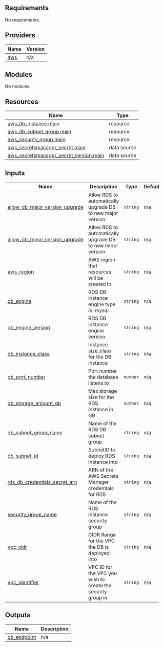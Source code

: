 <!-- BEGIN_TF_DOCS -->
## Requirements

No requirements.

## Providers

| Name | Version |
|------|---------|
| <a name="provider_aws"></a> [aws](#provider\_aws) | n/a |

## Modules

No modules.

## Resources

| Name | Type |
|------|------|
| [aws_db_instance.main](https://registry.terraform.io/providers/hashicorp/aws/latest/docs/resources/db_instance) | resource |
| [aws_db_subnet_group.main](https://registry.terraform.io/providers/hashicorp/aws/latest/docs/resources/db_subnet_group) | resource |
| [aws_security_group.main](https://registry.terraform.io/providers/hashicorp/aws/latest/docs/resources/security_group) | resource |
| [aws_secretsmanager_secret.main](https://registry.terraform.io/providers/hashicorp/aws/latest/docs/data-sources/secretsmanager_secret) | data source |
| [aws_secretsmanager_secret_version.main](https://registry.terraform.io/providers/hashicorp/aws/latest/docs/data-sources/secretsmanager_secret_version) | data source |

## Inputs

| Name | Description | Type | Default | Required |
|------|-------------|------|---------|:--------:|
| <a name="input_allow_db_major_version_upgrade"></a> [allow\_db\_major\_version\_upgrade](#input\_allow\_db\_major\_version\_upgrade) | Allow RDS to automatically upgrade DB to new major version | `string` | n/a | yes |
| <a name="input_allow_db_minor_version_upgrade"></a> [allow\_db\_minor\_version\_upgrade](#input\_allow\_db\_minor\_version\_upgrade) | Allow RDS to automatically upgrade DB to new minor version | `string` | n/a | yes |
| <a name="input_aws_region"></a> [aws\_region](#input\_aws\_region) | AWS region that resources will be created in | `string` | n/a | yes |
| <a name="input_db_engine"></a> [db\_engine](#input\_db\_engine) | RDS DB instance engine type ie: mysql | `string` | n/a | yes |
| <a name="input_db_engine_version"></a> [db\_engine\_version](#input\_db\_engine\_version) | RDS DB instance engine version | `string` | n/a | yes |
| <a name="input_db_instance_class"></a> [db\_instance\_class](#input\_db\_instance\_class) | Instance size\_class for the DB instance | `string` | n/a | yes |
| <a name="input_db_port_number"></a> [db\_port\_number](#input\_db\_port\_number) | Port number the database listens to | `number` | n/a | yes |
| <a name="input_db_storage_amount_gb"></a> [db\_storage\_amount\_gb](#input\_db\_storage\_amount\_gb) | Max storage size for the RDS instance in GB | `number` | n/a | yes |
| <a name="input_db_subnet_group_name"></a> [db\_subnet\_group\_name](#input\_db\_subnet\_group\_name) | Name of the RDS DB subnet group | `string` | n/a | yes |
| <a name="input_db_subnet_id"></a> [db\_subnet\_id](#input\_db\_subnet\_id) | SubnetID to deploy RDS instance into | `string` | n/a | yes |
| <a name="input_rds_db_credentials_secret_arn"></a> [rds\_db\_credentials\_secret\_arn](#input\_rds\_db\_credentials\_secret\_arn) | ARN of the AWS Secrets Manager credentials for RDS | `string` | n/a | yes |
| <a name="input_security_group_name"></a> [security\_group\_name](#input\_security\_group\_name) | Name of the RDS instance security group | `string` | n/a | yes |
| <a name="input_vpc_cidr"></a> [vpc\_cidr](#input\_vpc\_cidr) | CIDR Range for the VPC the DB is deployed into | `string` | n/a | yes |
| <a name="input_vpc_identifier"></a> [vpc\_identifier](#input\_vpc\_identifier) | VPC ID for the VPC you wish to create the security group in | `string` | n/a | yes |

## Outputs

| Name | Description |
|------|-------------|
| <a name="output_db_endpoint"></a> [db\_endpoint](#output\_db\_endpoint) | n/a |
<!-- END_TF_DOCS -->